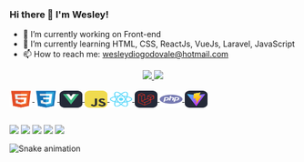 ### Hi there 👋 I'm Wesley! 

- 🔭 I’m currently working on Front-end
- 🌱 I’m currently learning HTML, CSS, ReactJs, VueJs, Laravel, JavaScript
- 📫 How to reach me: wesleydiogodovale@hotmail.com

<div align="center">
  <a href="https://github.com/welisy">
  <img height="180em" src="https://github-readme-stats.vercel.app/api?username=welisy&show_icons=true&theme=onedark&include_all_commits=true&count_private=true"/>
  <img height="180em" src="https://github-readme-stats.vercel.app/api/top-langs/?username=welisy&layout=compact&langs_count=7&theme=onedark"/>
</div>
<div style="display: inline_block"><br>
  <img align="center" alt="wel-HTML" height="30" width="40" src="https://raw.githubusercontent.com/devicons/devicon/master/icons/html5/html5-original.svg">
  <img align="center" alt="wel-CSS" height="30" width="40" src="https://raw.githubusercontent.com/devicons/devicon/master/icons/css3/css3-original.svg">
  <img align="center" alt="wel-VueJs" height="30" width="40" src="https://raw.githubusercontent.com/tandpfun/skill-icons/main/icons/VueJS-Dark.svg">
  <img align="center" alt="wel-Js" height="30" width="40" src="https://raw.githubusercontent.com/tandpfun/skill-icons/main/icons/JavaScript.svg">
  <img align="center" alt="wel-React" height="30" width="40" src="https://raw.githubusercontent.com/devicons/devicon/master/icons/react/react-original.svg">
 <img align="center" alt="wel-Laravel" height="30" width="40" src="https://raw.githubusercontent.com/tandpfun/skill-icons/main/icons/Laravel-Dark.svg">
 <img align="center" alt="wel-php" height="30" width="40" src="https://raw.githubusercontent.com/devicons/devicon/master/icons/php/php-plain.svg">
 <img align="center" alt="wel-vite" height="30" width="40" src="https://raw.githubusercontent.com/tandpfun/skill-icons/main/icons/Vite-Dark.svg">
 </div>
  
  ##
 
<div> 
  <a href="https://www.youtube.com/channel/UCygHJqSkkHVblrtnfROsxWg" target="_blank"><img src="https://img.shields.io/badge/YouTube-FF0000?style=for-the-badge&logo=youtube&logoColor=white" target="_blank"></a>
  <a href="https://www.instagram.com/wesley_d10g0/" target="_blank"><img src="https://img.shields.io/badge/-Instagram-%23E4405F?style=for-the-badge&logo=instagram&logoColor=white" target="_blank"></a>
 <a href="https://discord.com/channels/@me" target="_blank"><img src="https://img.shields.io/badge/Discord-7289DA?style=for-the-badge&logo=discord&logoColor=white" target="_blank"></a> 
  <a href = "wesleydiogodovale50@gmail.com"><img src="https://img.shields.io/badge/-Gmail-%23333?style=for-the-badge&logo=gmail&logoColor=white" target="_blank"></a>
  <a href= "https://www.linkedin.com/in/wesley-diogo-do-vale-00868128b?utm_source=share&utm_campaign=share_via&utm_content=profile&utm_medium=android_app target="_blank"><img src="https://img.shields.io/badge/-LinkedIn-%230077B5?style=for-the-badge&logo=linkedin&logoColor=white" target="_blank"></a> 
 
  ![Snake animation](https://github.com/welisy/welisy/blob/output/github-contribution-grid-snake.svg)
 
</div>
